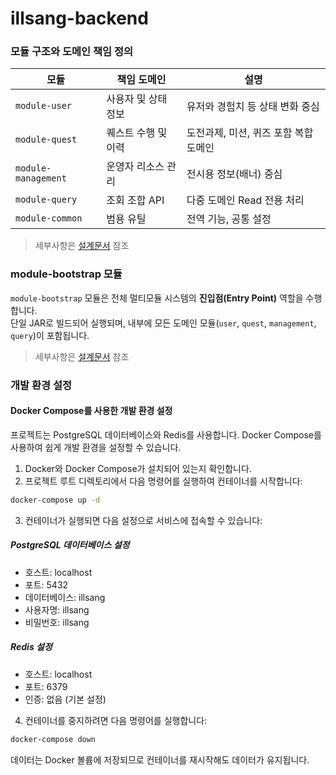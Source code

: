 # illsang-backend

### 모듈 구조와 도메인 책임 정의

| 모듈 | 책임 도메인 | 설명 |
|------|--------------|------|
| `module-user` | 사용자 및 상태 정보 | 유저와 경험치 등 상태 변화 중심 |
| `module-quest` | 퀘스트 수행 및 이력 | 도전과제, 미션, 퀴즈 포함 복합 도메인 |
| `module-management` | 운영자 리소스 관리 | 전시용 정보(배너) 중심 |
| `module-query` | 조회 조합 API | 다중 도메인 Read 전용 처리 |
| `module-common` | 범용 유틸 | 전역 기능, 공통 설정 |

> 세부사항은 [설계문서](/docs/multimodule.md) 참조

### module-bootstrap 모듈 
`module-bootstrap` 모듈은 전체 멀티모듈 시스템의 **진입점(Entry Point)** 역할을 수행합니다.  
단일 JAR로 빌드되어 실행되며, 내부에 모든 도메인 모듈(`user`, `quest`, `management`, `query`)이 포함됩니다.

> 세부사항은 [설계문서](/docs/module-bootstrap.md) 참조

### 개발 환경 설정

#### Docker Compose를 사용한 개발 환경 설정

프로젝트는 PostgreSQL 데이터베이스와 Redis를 사용합니다. Docker Compose를 사용하여 쉽게 개발 환경을 설정할 수 있습니다.

1. Docker와 Docker Compose가 설치되어 있는지 확인합니다.
2. 프로젝트 루트 디렉토리에서 다음 명령어를 실행하여 컨테이너를 시작합니다:

```bash
docker-compose up -d
```

3. 컨테이너가 실행되면 다음 설정으로 서비스에 접속할 수 있습니다:

##### PostgreSQL 데이터베이스 설정
   - 호스트: localhost
   - 포트: 5432
   - 데이터베이스: illsang
   - 사용자명: illsang
   - 비밀번호: illsang

##### Redis 설정
   - 호스트: localhost
   - 포트: 6379
   - 인증: 없음 (기본 설정)

4. 컨테이너를 중지하려면 다음 명령어를 실행합니다:

```bash
docker-compose down
```

데이터는 Docker 볼륨에 저장되므로 컨테이너를 재시작해도 데이터가 유지됩니다.
